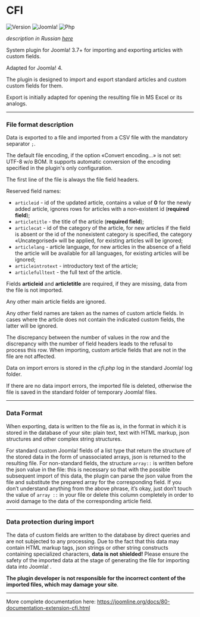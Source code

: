 # CFI

![Version](https://img.shields.io/badge/VERSION-1.0.14-0366d6.svg?style=for-the-badge)
![Joomla!](https://img.shields.io/badge/Joomla!-3.7+-1A3867.svg?style=for-the-badge)
![Php](https://img.shields.io/badge/php-5.6+-8892BF.svg?style=for-the-badge)

_description in Russian [here](README.ru.md)_

System plugin for Joomla! 3.7+ for importing and exporting articles with custom fields.

Adapted for Joomla! 4.

The plugin is designed to import and export standard articles and custom custom fields for them.

Export is initially adapted for opening the resulting file in MS Excel or its analogs.

---

### File format description

Data is exported to a file and imported from a CSV file with the mandatory separator `;`.

The default file encoding, if the option «Convert encoding…» is not set: UTF-8 w/o BOM. It supports automatic conversion of the encoding specified in the plugin's only configuration.

The first line of the file is always the file field headers.

Reserved field names:

- `articleid` - id of the updated article, contains a value of **0** for the newly added article, ignores rows for articles with a non-existent id (**required field**);
- `articletitle` - the title of the article (**required field**);
- `articlecat` - id of the category of the article, for new articles if the field is absent or the id of the nonexistent category is specified, the category «Uncategorised» will be applied, for existing articles will be ignored;
- `articlelang` - article language, for new articles in the absence of a field the article will be available for all languages, for existing articles will be ignored;
- `articleintrotext` - introductory text of the article;
- `articlefulltext` - the full text of the article.

Fields **articleid** and **articletitle** are required, if they are missing, data from the file is not imported.

Any other main article fields are ignored.

Any other field names are taken as the names of custom article fields. In cases where the article does not contain the indicated custom fields, the latter will be ignored.

The discrepancy between the number of values ​​in the row and the discrepancy with the number of field headers leads to the refusal to process this row. When importing, custom article fields that are not in the file are not affected.

Data on import errors is stored in the *cfi.php* log in the standard Joomla! log folder.

If there are no data import errors, the imported file is deleted, otherwise the file is saved in the standard folder of temporary Joomla! files.

---

### Data Format

When exporting, data is written to the file as is, in the format in which it is stored in the database of your site: plain text, text with HTML markup, json structures and other complex string structures.

For standard custom Joomla! fields of a list type that return the structure of the stored data in the form of unassociated arrays, json is returned to the resulting file. For non-standard fields, the structure `array::` is written before the json value in the file: this is necessary so that with the possible subsequent import of this data, the plugin can parse the json value from the file and substitute the prepared array for the corresponding field. If you don’t understand anything from the above phrase, it’s okay, just don’t touch the value of `array ::` in your file or delete this column completely in order to avoid damage to the data of the corresponding article field.

---

### Data protection during import

The data of custom fields are written to the database by direct queries and are not subjected to any processing. Due to the fact that this data may contain HTML markup tags, json strings or other string constructs containing specialized characters, **data is not shielded!** Please ensure the safety of the imported data at the stage of generating the file for importing data into Joomla! .

**The plugin developer is not responsible for the incorrect content of the imported files, which may damage your site**.

---

More complete documentation here: <https://joomline.org/docs/80-documentation-extension-cfi.html>
